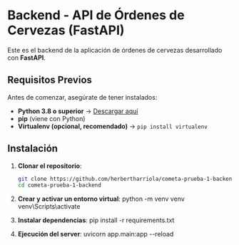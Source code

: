 # Backend - API de Órdenes de Cervezas (FastAPI)

Este es el backend de la aplicación de órdenes de cervezas desarrollado con **FastAPI**.

## Requisitos Previos

Antes de comenzar, asegúrate de tener instalados:

- **Python 3.8 o superior** → [Descargar aquí](https://www.python.org/downloads/)
- **pip** (viene con Python)
- **Virtualenv (opcional, recomendado)** → `pip install virtualenv`

## Instalación

1. **Clonar el repositorio**:
   ```sh
   git clone https://github.com/herbertharriola/cometa-prueba-1-backend.git
   cd cometa-prueba-1-backend

2. **Crear y activar un entorno virtual**:
  python -m venv venv
  venv\Scripts\activate

3. **Instalar dependencias**:
  pip install -r requirements.txt

4. **Ejecución del server**:
  uvicorn app.main:app --reload
